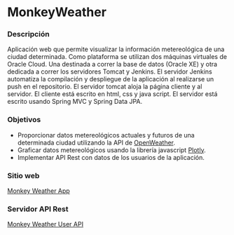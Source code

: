 # MonkeyWeather

### Descripción
Aplicación web que permite visualizar la información metereológica de una ciudad determinada.
Como plataforma se utilizan dos máquinas virtuales de Oracle Cloud. Una destinada a correr la base de datos (Oracle XE) y otra dedicada a correr los servidores Tomcat y Jenkins. El servidor Jenkins automatiza la compilación y despliegue de la aplicación al realizarse un push en el repositorio. El servidor tomcat aloja la página cliente y al servidor. El cliente está escrito en html, css y java script. El servidor está escrito usando Spring MVC y Spring Data JPA.


### Objetivos
- Proporcionar datos metereológicos actuales y futuros de una determinada ciudad utilizando la API de [OpenWeather](https://openweathermap.org/current).
- Graficar datos metereológicos usando la librería javascript [Plotly](https://plotly.com/javascript/).
- Implementar API Rest con datos de los usuarios de la aplicación.

### Sitio web
[Monkey Weather App](http://monkeycode.tk/monkeyweather/)

### Servidor API Rest
[Monkey Weather User API](http://monkeycode.tk/monkeyweather-userapi/)